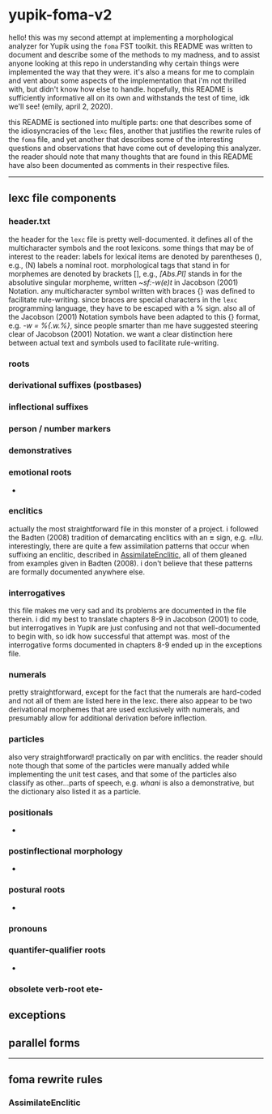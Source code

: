 # yupik-foma-v2

hello! this was my second attempt at implementing a morphological analyzer for Yupik using the `foma` FST toolkit. this README was written to document and describe some of the methods to my madness, and to assist anyone looking at this repo in understanding why certain things were implemented the way that they were. it's also a means for me to complain and vent about some aspects of the implementation that i'm not thrilled with, but didn't know how else to handle. hopefully, this README is sufficiently informative all on its own and withstands the test of time, idk we'll see! (emily, april 2, 2020).

this README is sectioned into multiple parts: one that describes some of the idiosyncracies of the `lexc` files, another that justifies the rewrite rules of the `foma` file, and yet another that describes some of the interesting questions and observations that have come out of developing this analyzer. the reader should note that many thoughts that are found in this README have also been documented as comments in their respective files.

---

## lexc file components

### header.txt

the header for the `lexc` file is pretty well-documented. it defines all of the multicharacter symbols and the root lexicons. some things that may be of interest to the reader: labels for lexical items are denoted by parentheses (), e.g., (N) labels a nominal root. morphological tags that stand in for morphemes are denoted by brackets [], e.g., *[Abs.Pl]* stands in for the absolutive singular morpheme, written *~sf:-w(e)t* in Jacobson (2001) Notation. any multicharacter symbol written with braces {} was defined to facilitate rule-writing. since braces are special characters in the `lexc` programming language, they have to be escaped with a % sign. also all of the Jacobson (2001) Notation symbols have been adapted to this {} format, e.g. *-w = %{.w.%}*, since people smarter than me have suggested steering clear of Jacobson (2001) Notation. we want a clear distinction here between actual text and symbols used to facilitate rule-writing.

### roots

### derivational suffixes (postbases)

### inflectional suffixes

### person / number markers

### demonstratives 

### emotional roots

-

### enclitics

actually the most straightforward file in this monster of a project. i followed the Badten (2008) tradition of demarcating enclitics with an __=__ sign, e.g. *=llu*. interestingly, there are quite a few assimilation patterns that occur when suffixing an enclitic, described in [AssimilateEnclitic](#assimilate-enclitic), all of them gleaned from examples given in Badten (2008). i don't believe that these patterns are formally documented anywhere else.

### interrogatives

this file makes me very sad and its problems are documented in the file therein. i did my best to translate chapters 8-9 in Jacobson (2001) to code, but interrogatives in Yupik are just confusing and not that well-documented to begin with, so idk how successful that attempt was. most of the interrogative forms documented in chapters 8-9 ended up in the exceptions file.

### numerals

pretty straightforward, except for the fact that the numerals are hard-coded and not all of them are listed here in the lexc. there also appear to be two derivational morphemes that are used exclusively with numerals, and presumably allow for additional derivation before inflection.

### particles

also very straightforward! practically on par with enclitics. the reader should note though that some of the particles were manually added while implementing the unit test cases, and that some of the particles also classify as other...parts of speech, e.g. *whani* is also a demonstrative, but the dictionary also listed it as a particle.

### positionals

-

### postinflectional morphology

-

### postural roots

-

### pronouns

### quantifer-qualifier roots

-

### obsolete verb-root ete-

## exceptions

## parallel forms

---

## foma rewrite rules

### AssimilateEnclitic
